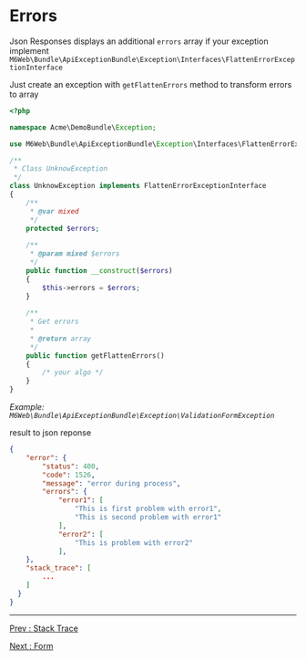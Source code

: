 # Errors

Json Responses displays an additional `errors` array if your exception implement `M6Web\Bundle\ApiExceptionBundle\Exception\Interfaces\FlattenErrorExceptionInterface`

Just create an exception with `getFlattenErrors` method to transform errors to array

```php
<?php 

namespace Acme\DemoBundle\Exception;

use M6Web\Bundle\ApiExceptionBundle\Exception\Interfaces\FlattenErrorExceptionInterface;

/**
 * Class UnknowException
 */
class UnknowException implements FlattenErrorExceptionInterface
{
    /**
     * @var mixed
     */
    protected $errors;
    
    /**
     * @param mixed $errors
     */
    public function __construct($errors)
    {
        $this->errors = $errors;
    }
    
    /**
     * Get errors
     *
     * @return array
     */
    public function getFlattenErrors()
    {
        /* your algo */
    }
}
```
*Example: `M6Web\Bundle\ApiExceptionBundle\Exception\ValidationFormException`*

result to json reponse

```json
{
    "error": {
        "status": 400,
        "code": 1526,
        "message": "error during process",
        "errors": {
            "error1": [
                "This is first problem with error1",
                "This is second problem with error1"
            ],
            "error2": [
                "This is problem with error2"
            ],
    },
    "stack_trace": [
        ...
    ]
  }
}
```

---

[Prev : Stack Trace](https://github.com/M6Web/ApiExceptionBundle/blob/master/Resources/doc/stack_trace.md)

[Next : Form](https://github.com/M6Web/ApiExceptionBundle/blob/master/Resources/doc/form.md)
